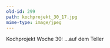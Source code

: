 ```yaml
---
old-id: 299
path: kochprojekt_30_17.jpg
mime-type: image/jpeg
---
```

Kochprojekt Woche 30:
...auf dem Teller

